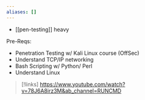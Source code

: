 ```yaml
---
aliases: []
---
```

- [[pen-testing]] heavy

Pre-Reqs:
- Penetration Testing w/ Kali Linux course (OffSec)
- Understand TCP/IP networking
- Bash Scripting w/ Python/ Perl
- Understand Linux

>[!links]
>https://www.youtube.com/watch?v=78J6A8irz3M&ab_channel=RUNCMD
